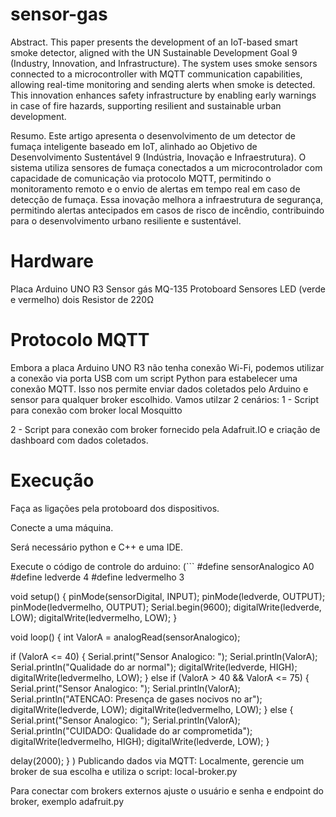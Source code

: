 # sensor-gas
Abstract. This paper presents the development of an IoT-based smart smoke detector, aligned with the UN Sustainable Development Goal 9 (Industry, Innovation, and Infrastructure). The system uses smoke sensors connected to a microcontroller with MQTT communication capabilities, allowing real-time monitoring and sending alerts when smoke is detected. This innovation enhances safety infrastructure by enabling early warnings in case of fire hazards, supporting resilient and sustainable urban development.

Resumo. Este artigo apresenta o desenvolvimento de um detector de fumaça inteligente baseado em IoT, alinhado ao Objetivo de Desenvolvimento Sustentável 9 (Indústria, Inovação e Infraestrutura). O sistema utiliza sensores de fumaça conectados a um microcontrolador com capacidade de comunicação via protocolo MQTT, permitindo o monitoramento remoto e o envio de alertas em tempo real em caso de detecção de fumaça. Essa inovação melhora a infraestrutura de segurança, permitindo alertas antecipados em casos de risco de incêndio, contribuindo para o desenvolvimento urbano resiliente e sustentável.

# Hardware 
Placa Arduino UNO R3
Sensor gás MQ-135
Protoboard
Sensores LED (verde e vermelho)
dois Resistor de 220Ω

# Protocolo MQTT
Embora a placa Arduino UNO R3 não tenha conexão Wi-Fi, podemos utilizar a conexão via porta USB com um script Python para estabelecer uma conexão MQTT. Isso nos permite enviar dados coletados pelo Arduino e sensor para qualquer broker escolhido. Vamos utilzar 2 cenários:
1 - Script para conexão com broker local Mosquitto

2 - Script para conexão com broker fornecido pela Adafruit.IO e criação de dashboard com dados coletados.

# Execução 
Faça as ligações pela protoboard dos dispositivos.

Conecte a uma máquina.

Será necessário python e C++ e uma IDE.

Execute o código de controle do arduino:
(```
#define sensorAnalogico A0
#define ledverde 4
#define ledvermelho 3

void setup() {
  pinMode(sensorDigital, INPUT);
  pinMode(ledverde, OUTPUT);
  pinMode(ledvermelho, OUTPUT);
  Serial.begin(9600);
  digitalWrite(ledverde, LOW);
  digitalWrite(ledvermelho, LOW);
}

void loop() {
  int ValorA = analogRead(sensorAnalogico);

  if (ValorA <= 40) {
    Serial.print("Sensor Analogico: ");
    Serial.println(ValorA);
    Serial.println("Qualidade do ar normal");
    digitalWrite(ledverde, HIGH);
    digitalWrite(ledvermelho, LOW);
  } 
  else if (ValorA > 40 && ValorA <= 75) {
    Serial.print("Sensor Analogico: ");
    Serial.println(ValorA);
    Serial.println("ATENCAO: Presença de gases nocivos no ar");
    digitalWrite(ledverde, LOW);
    digitalWrite(ledvermelho, LOW);
  } 
  else {
    Serial.print("Sensor Analogico: ");
    Serial.println(ValorA);
    Serial.println("CUIDADO: Qualidade do ar comprometida");
    digitalWrite(ledvermelho, HIGH);
    digitalWrite(ledverde, LOW);
  }

  delay(2000);
}
)
Publicando dados via MQTT:
Localmente, gerencie um broker de sua escolha e utiliza o script: local-broker.py

Para conectar com brokers externos ajuste o usuário e senha e endpoint do broker, exemplo adafruit.py
